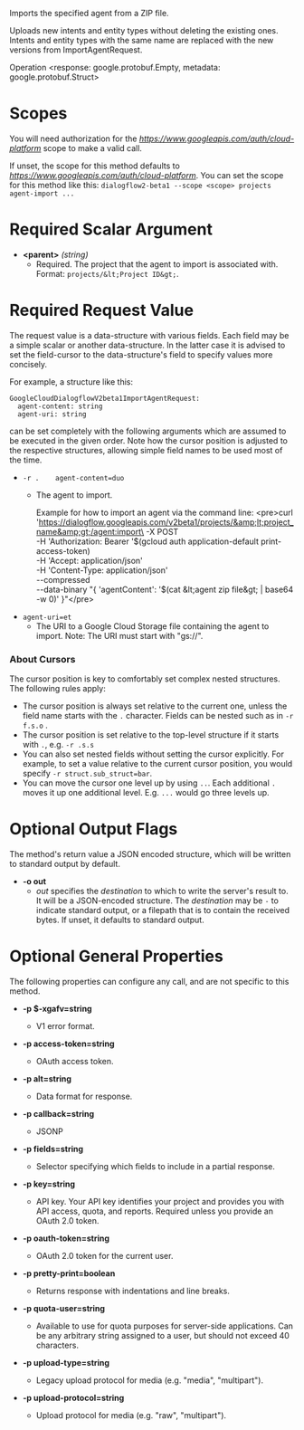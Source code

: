 Imports the specified agent from a ZIP file.

Uploads new intents and entity types without deleting the existing ones.
Intents and entity types with the same name are replaced with the new
versions from ImportAgentRequest.


Operation &lt;response: google.protobuf.Empty,
           metadata: google.protobuf.Struct&gt;
# Scopes

You will need authorization for the *https://www.googleapis.com/auth/cloud-platform* scope to make a valid call.

If unset, the scope for this method defaults to *https://www.googleapis.com/auth/cloud-platform*.
You can set the scope for this method like this: `dialogflow2-beta1 --scope <scope> projects agent-import ...`
# Required Scalar Argument
* **&lt;parent&gt;** *(string)*
    - Required. The project that the agent to import is associated with.
        Format: `projects/&lt;Project ID&gt;`.
# Required Request Value

The request value is a data-structure with various fields. Each field may be a simple scalar or another data-structure.
In the latter case it is advised to set the field-cursor to the data-structure's field to specify values more concisely.

For example, a structure like this:
```
GoogleCloudDialogflowV2beta1ImportAgentRequest:
  agent-content: string
  agent-uri: string

```

can be set completely with the following arguments which are assumed to be executed in the given order. Note how the cursor position is adjusted to the respective structures, allowing simple field names to be used most of the time.

* `-r .    agent-content=duo`
    - The agent to import.
        
        Example for how to import an agent via the command line:
        &lt;pre&gt;curl \
          &#39;https://dialogflow.googleapis.com/v2beta1/projects/&amp;lt;project_name&amp;gt;/agent:import\
           -X POST \
           -H &#39;Authorization: Bearer &#39;$(gcloud auth application-default
           print-access-token) \
           -H &#39;Accept: application/json&#39; \
           -H &#39;Content-Type: application/json&#39; \
           --compressed \
           --data-binary &#34;{
              &#39;agentContent&#39;: &#39;$(cat &amp;lt;agent zip file&amp;gt; | base64 -w 0)&#39;
           }&#34;&lt;/pre&gt;
* `agent-uri=et`
    - The URI to a Google Cloud Storage file containing the agent to import.
        Note: The URI must start with &#34;gs://&#34;.


### About Cursors

The cursor position is key to comfortably set complex nested structures. The following rules apply:

* The cursor position is always set relative to the current one, unless the field name starts with the `.` character. Fields can be nested such as in `-r f.s.o` .
* The cursor position is set relative to the top-level structure if it starts with `.`, e.g. `-r .s.s`
* You can also set nested fields without setting the cursor explicitly. For example, to set a value relative to the current cursor position, you would specify `-r struct.sub_struct=bar`.
* You can move the cursor one level up by using `..`. Each additional `.` moves it up one additional level. E.g. `...` would go three levels up.


# Optional Output Flags

The method's return value a JSON encoded structure, which will be written to standard output by default.

* **-o out**
    - *out* specifies the *destination* to which to write the server's result to.
      It will be a JSON-encoded structure.
      The *destination* may be `-` to indicate standard output, or a filepath that is to contain the received bytes.
      If unset, it defaults to standard output.
# Optional General Properties

The following properties can configure any call, and are not specific to this method.

* **-p $-xgafv=string**
    - V1 error format.

* **-p access-token=string**
    - OAuth access token.

* **-p alt=string**
    - Data format for response.

* **-p callback=string**
    - JSONP

* **-p fields=string**
    - Selector specifying which fields to include in a partial response.

* **-p key=string**
    - API key. Your API key identifies your project and provides you with API access, quota, and reports. Required unless you provide an OAuth 2.0 token.

* **-p oauth-token=string**
    - OAuth 2.0 token for the current user.

* **-p pretty-print=boolean**
    - Returns response with indentations and line breaks.

* **-p quota-user=string**
    - Available to use for quota purposes for server-side applications. Can be any arbitrary string assigned to a user, but should not exceed 40 characters.

* **-p upload-type=string**
    - Legacy upload protocol for media (e.g. &#34;media&#34;, &#34;multipart&#34;).

* **-p upload-protocol=string**
    - Upload protocol for media (e.g. &#34;raw&#34;, &#34;multipart&#34;).
